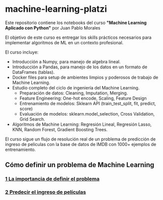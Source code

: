 # machine-learning-platzi
Este repositorio contiene los notebooks del curso **"Machine Learning Aplicado con Python"** por Juan Pablo Morales

El objetivo de este curso es entregar los skills prácticos necesarios para implementar algoritmos de ML en un contexto profesional. 

El curso incluye:

- Introducción a Numpy, para manejo de algebra lineal.
- Introducción a Pandas, para manejo de los datos en un formato de DataFrames (tablas).
- Docker files para setup de ambientes limpios y poderosos de trabajo de Machine Learning.
- Estudio completo del ciclo de ingeniería del Machine Learning.
  - Preparación de datos: Cleaning, Imputation, Merging.
  - Feature Engineering: One-hot encode, Scaling, Feature Design
  - Entrenamiento de modelos: Sklearn API (train_test_split, fit, predict, score)
  - Evaluación de modelos: sklearn.model_selection, Cross Validation, Grid Search.  
- Algoritmos de Machine Learning: Regresión Lineal, Regresión Lasso, KNN, Random Forest, Gradient Boosting Trees.

El curso sigue un flujo de resolución real de un problema de predicción de ingreso de peliculas con la base de datos de IMDB con 1000+ ejemplos de entrenamiento.

## Cómo definir un problema de Machine Learning

### [1 La importancia de definir el problema](01%20La%20importancia%20de%20definir%20tu%20problema.ipynb)

### [2 Predecir el ingreso de películas](02%20Predecir%20el%20ingreso%20de%20películas%20con%20IMDB.ipynb)


##